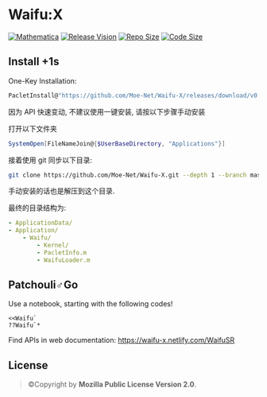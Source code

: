 # Waifu:X

[![Mathematica](https://img.shields.io/badge/Mathematica-%3E%3D11.3.5-brightgreen.svg)](https://www.wolfram.com/mathematica/)
[![Release Vision](https://img.shields.io/badge/release-v0.2.x-ff69b4.svg)](https://github.com/Moe-Net/Waifu-X/releases)
[![Repo Size](https://img.shields.io/github/repo-size/Moe-Net/Waifu-X.svg)](https://github.com/Moe-Net/Waifu-X.git)
[![Code Size](https://img.shields.io/github/languages/code-size/Moe-Net/Waifu-X.svg)](https://github.com/Moe-Net/Waifu-X.git)

## Install +1s

One-Key Installation:

```Mathematica
PacletInstall@"https://github.com/Moe-Net/Waifu-X/releases/download/v0.1.x/Waifu-0.1.x.paclet"
```

因为 API 快速变动, 不建议使用一键安装, 请按以下步骤手动安装

打开以下文件夹
```Mathematica
SystemOpen[FileNameJoin@{$UserBaseDirectory, "Applications"}]
```

接着使用 git 同步以下目录:
```bash
git clone https://github.com/Moe-Net/Waifu-X.git --depth 1 --branch master
```

手动安装的话也是解压到这个目录.

最终的目录结构为:

```yaml
- ApplicationData/
- Application/
    - Waifu/
        - Kernel/
        - PacletInfo.m
        - WaifuLoader.m
```

## Patchouli♂Go

Use a notebook, starting with the following codes!

```
<<Waifu`
??Waifu`*
```

Find APIs in web documentation: https://waifu-x.netlify.com/WaifuSR

## License

> ©Copyright by **Mozilla Public License Version 2.0**.
